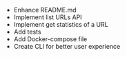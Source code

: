 + Enhance README.md
+ Implement list URLs API
+ Implement get statistics of a URL
+ Add tests
+ Add Docker-compose file
+ Create CLI for better user experience
